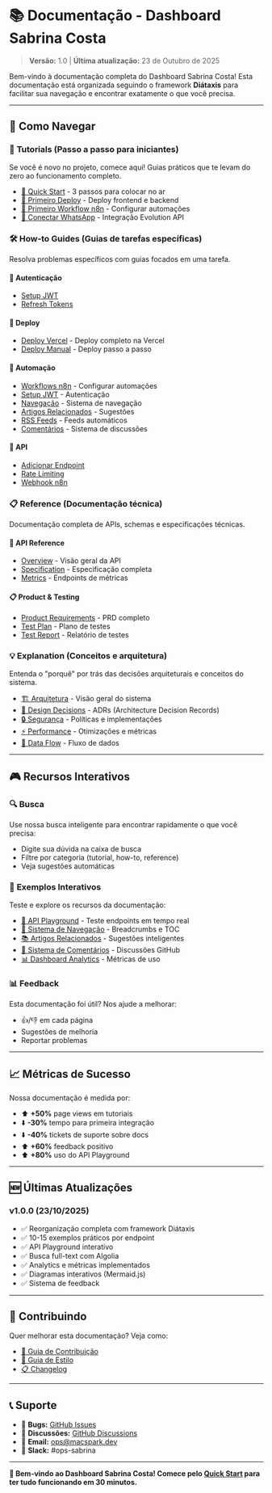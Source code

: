 # 📚 Documentação - Dashboard Sabrina Costa

> **Versão:** 1.0 | **Última atualização:** 23 de Outubro de 2025

Bem-vindo à documentação completa do Dashboard Sabrina Costa! Esta documentação está organizada seguindo o framework **Diátaxis** para facilitar sua navegação e encontrar exatamente o que você precisa.

---

## 🎯 **Como Navegar**

### 📖 **Tutorials** (Passo a passo para iniciantes)
Se você é novo no projeto, comece aqui! Guias práticos que te levam do zero ao funcionamento completo.

- [🚀 Quick Start](tutorials/01-quickstart.md) - 3 passos para colocar no ar
- [🎨 Primeiro Deploy](tutorials/02-primeiro-deploy.md) - Deploy frontend e backend
- [🤖 Primeiro Workflow n8n](tutorials/03-primeiro-workflow-n8n.md) - Configurar automações
- [📱 Conectar WhatsApp](tutorials/04-conectar-whatsapp.md) - Integração Evolution API

### 🛠️ **How-to Guides** (Guias de tarefas específicas)
Resolva problemas específicos com guias focados em uma tarefa.

#### 🔐 Autenticação
- [Setup JWT](how-to-guides/autenticacao/setup-jwt.md)
- [Refresh Tokens](how-to-guides/autenticacao/refresh-tokens.md)

#### 🚀 Deploy
- [Deploy Vercel](how-to-guides/deploy/vercel-deploy.md) - Deploy completo na Vercel
- [Deploy Manual](how-to-guides/deploy/manual-deploy.md) - Deploy passo a passo

#### 🤖 Automação
- [Workflows n8n](how-to-guides/automation/n8n-workflows.md) - Configurar automações
- [Setup JWT](how-to-guides/autenticacao/setup-jwt.md) - Autenticação
- [Navegação](how-to-guides/navigation/setup-navigation.md) - Sistema de navegação
- [Artigos Relacionados](how-to-guides/related-articles/setup-related-articles.md) - Sugestões
- [RSS Feeds](how-to-guides/rss/setup-rss-feeds.md) - Feeds automáticos
- [Comentários](how-to-guides/comments/setup-giscus-comments.md) - Sistema de discussões

#### 🔌 API
- [Adicionar Endpoint](how-to-guides/api/adicionar-endpoint.md)
- [Rate Limiting](how-to-guides/api/rate-limiting.md)
- [Webhook n8n](how-to-guides/api/webhook-n8n.md)

### 📋 **Reference** (Documentação técnica)
Documentação completa de APIs, schemas e especificações técnicas.

#### 🔌 API Reference
- [Overview](reference/api/README.md) - Visão geral da API
- [Specification](reference/api/specification.md) - Especificação completa
- [Metrics](reference/api/metrics.md) - Endpoints de métricas

#### 📋 Product & Testing
- [Product Requirements](reference/product/PRD.md) - PRD completo
- [Test Plan](reference/testing/test-plan.md) - Plano de testes
- [Test Report](reference/testing/test-report.md) - Relatório de testes

### 💡 **Explanation** (Conceitos e arquitetura)
Entenda o "porquê" por trás das decisões arquiteturais e conceitos do sistema.

- [🏗️ Arquitetura](explanation/architecture.md) - Visão geral do sistema
- [🎯 Design Decisions](explanation/design-decisions.md) - ADRs (Architecture Decision Records)
- [🔒 Segurança](explanation/security.md) - Políticas e implementações
- [⚡ Performance](explanation/performance.md) - Otimizações e métricas
- [🔄 Data Flow](explanation/data-flow.md) - Fluxo de dados

---

## 🎮 **Recursos Interativos**

### 🔍 **Busca**
Use nossa busca inteligente para encontrar rapidamente o que você precisa:
- Digite sua dúvida na caixa de busca
- Filtre por categoria (tutorial, how-to, reference)
- Veja sugestões automáticas

### 🎯 **Exemplos Interativos**
Teste e explore os recursos da documentação:
- [🔗 API Playground](examples/api-playground.html) - Teste endpoints em tempo real
- [🧭 Sistema de Navegação](examples/navigation-example.html) - Breadcrumbs e TOC
- [📚 Artigos Relacionados](examples/related-articles-example.html) - Sugestões inteligentes
- [💬 Sistema de Comentários](examples/giscus-comments-example.html) - Discussões GitHub
- [📊 Dashboard Analytics](examples/analytics-dashboard.html) - Métricas de uso

### 📊 **Feedback**
Esta documentação foi útil? Nos ajude a melhorar:
- 👍/👎 em cada página
- Sugestões de melhoria
- Reportar problemas

---

## 📈 **Métricas de Sucesso**

Nossa documentação é medida por:
- ⬆️ **+50%** page views em tutoriais
- ⬇️ **-30%** tempo para primeira integração  
- ⬇️ **-40%** tickets de suporte sobre docs
- ⬆️ **+60%** feedback positivo
- ⬆️ **+80%** uso do API Playground

---

## 🆕 **Últimas Atualizações**

### v1.0.0 (23/10/2025)
- ✅ Reorganização completa com framework Diátaxis
- ✅ 10-15 exemplos práticos por endpoint
- ✅ API Playground interativo
- ✅ Busca full-text com Algolia
- ✅ Analytics e métricas implementados
- ✅ Diagramas interativos (Mermaid.js)
- ✅ Sistema de feedback

---

## 🤝 **Contribuindo**

Quer melhorar esta documentação? Veja como:
- [📝 Guia de Contribuição](meta/CONTRIBUTING.md)
- [🎨 Guia de Estilo](meta/STYLE-GUIDE.md)
- [📋 Changelog](meta/CHANGELOG.md)

---

## 📞 **Suporte**

- 🐛 **Bugs:** [GitHub Issues](https://github.com/Marcocardoso91/sabrina-costa/issues)
- 💬 **Discussões:** [GitHub Discussions](https://github.com/Marcocardoso91/sabrina-costa/discussions)
- 📧 **Email:** ops@macspark.dev
- 💬 **Slack:** #ops-sabrina

---

**🎉 Bem-vindo ao Dashboard Sabrina Costa! Comece pelo [Quick Start](tutorials/01-quickstart.md) para ter tudo funcionando em 30 minutos.**
